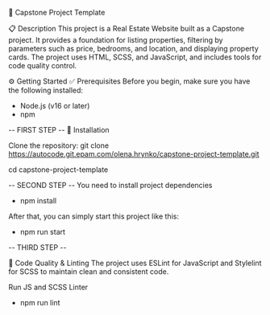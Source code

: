 🏡 Capstone Project Template

📋 Description
This project is a Real Estate Website built as a Capstone project. It provides a foundation for listing properties, filtering by parameters such as price, bedrooms, and location, and displaying property cards. The project uses HTML, SCSS, and JavaScript, and includes tools for code quality control.

⚙️ Getting Started
✅ Prerequisites
Before you begin, make sure you have the following installed:

- Node.js (v16 or later)
- npm

-- FIRST STEP --
🚀 Installation

Clone the repository:
git clone https://autocode.git.epam.com/olena.hrynko/capstone-project-template.git

cd capstone-project-template

-- SECOND STEP --
You need to install project dependencies

- npm install

After that, you can simply start this project like this:

- npm run start

-- THIRD STEP --

🧹 Code Quality & Linting
The project uses ESLint for JavaScript and Stylelint for SCSS to maintain clean and consistent code.

Run JS and SCSS Linter

- npm run lint
